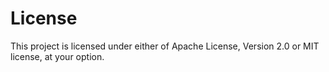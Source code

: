 # License

This project is licensed under either of Apache License, Version 2.0 or MIT license, at your option.
